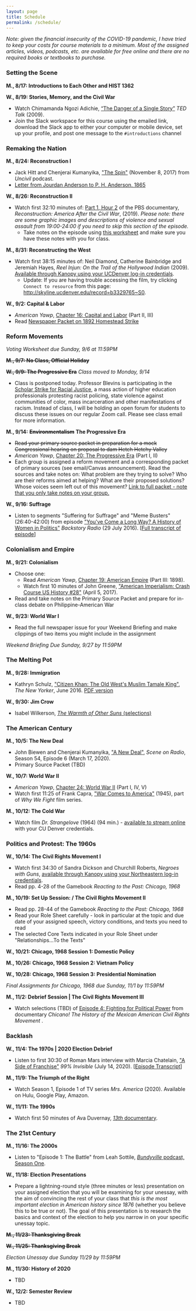 ```yaml
---
layout: page
title: Schedule
permalink: /schedule/
---
```


*Note: given the financial insecurity of the COVID-19 pandemic, I have tried to keep your costs for course materials to a minimum. Most of the assigned articles, videos, podcasts, etc. are available for free online and there are no required books or textbooks to purchase.*

### Setting the Scene

**M., 8/17: Introductions to Each Other and HIST 1362**

**W., 8/19: Stories, Memory, and the Civil War**
- Watch Chimamanda Ngozi Adichie, [“The Danger of a Single Story”](https://www.ted.com/talks/chimamanda_adichie_the_danger_of_a_single_story) *TED Talk* (2009).
- Join the Slack workspace for this course using the emailed link, download the Slack app to either your computer or mobile device, set up your profile, and post one message to the `#introductions` channel 

### Remaking the Nation

**M., 8/24: Reconstruction I**
- Jack Hitt and Chenjerai Kumanyika, ["The Spin"](http://www.gimletmedia.com/uncivil/the-spin#episode-player) (November 8, 2017) from *Uncivil* podcast.  
- [Letter from Jourdan Anderson to P. H. Anderson, 1865](https://www.dropbox.com/s/hpgbpioy7a3zt1f/JourdanAnderson_1865.docx?dl=0)

**W., 8/26: Reconstruction II**
- Watch first 32:10 minutes of: [Part 1, Hour 2](https://www.pbs.org/weta/reconstruction/episodes/hour-two/) of the PBS documentary, *Reconstruction: America After the Civil War*, (2019). *Please note: there are some graphic images and descriptions of violence and sexual assault from 19:00-24:00 if you need to skip this section of the episode.*
  - Take notes on the episode using [this worksheet]({{site.baseurl}}/downloads/documentary-worksheet.docx) and make sure you have these notes with you for class.

**M., 8/31: Reconstructing the West** 
- Watch first 38:15 minutes of: Neil Diamond, Catherine Bainbridge and Jeremiah Hayes, *Reel Injun: On the Trail of the Hollywood Indian* (2009). [Available through Kanopy using your UCDenver log-in credentials](https://aurarialibrary.idm.oclc.org/login?url=https://ucdenver.kanopy.com/video/reel-injun-native-american-portrayal-hollywo). 
  - Update: If you are having trouble accessing the film, try clicking `Connect to resource` from this page: <http://skyline.ucdenver.edu/record=b3329765~S0>.

**W., 9/2: Capital & Labor** 
- *American Yawp*, [Chapter 16: Capital and Labor](http://www.americanyawp.com/text/16-capital-and-labor) (Part II, III)
- Read [Newspaper Packet on 1892 Homestead Strike](https://www.dropbox.com/s/i932jj6bc9ztlk7/homestead-newspapers.pdf?dl=0)

### Reform Movements

*Voting Worksheet due Sunday, 9/6 at 11:59PM*

~~**M., 9/7: No Class, Official Holiday**~~

~~**W., 9/9: The Progressive Era**~~ *Class moved to Monday, 9/14*
- Class is postponed today. Professor Blevins is participating in the [Scholar Strike for Racial Justice](https://www.scholarstrike.com/), a mass action of higher education professionals protesting racist policing, state violence against communities of color, mass incarceration and other manifestations of racism. Instead of class, I will be holding an open forum for students to discuss these issues on our regular Zoom call. Please see class email for more information.

**M., 9/14:** ~~**Environmentalism**~~ **The Progressive Era**
- ~~Read your primary source packet in preparation for a mock Congressional hearing on proposal to dam Hetch Hetchy Valley~~
- *American Yawp*, [Chapter 20: The Progressive Era](http://www.americanyawp.com/text/20-the-progressive-era/) (Part I, II)
- Each group is assigned a reform movement and a corresponding packet of primary sources (see email/Canvas announcement). Read the sources and take notes on: What problem are they trying to solve? Who are their reforms aimed at helping? What are their proposed solutions? Whose voices seem left out of this movement? [Link to full packet - note that you only take notes on your group.](https://www.dropbox.com/s/7v0ux1w5p6r1ib5/progressive-era-reform-movements.pdf?dl=0)

**W., 9/16: Suffrage**
- Listen to segments "Suffering for Suffrage" and "Meme Busters" (26:40-42:00) from episode ["You've Come a Long Way? A History of Women in Politics"](https://www.backstoryradio.org/shows/youve-come-a-long-way/) *Backstory Radio* (29 July 2016). [[Full transcript of episode](https://www.backstoryradio.org/wp-content/uploads/sites/13/2018/08/You_ve_Come_A_Long_Way___A_History_Of_Women_In_Politics.pdf)]

### Colonialism and Empire

**M., 9/21: Colonialism**
- Choose one: 
  - Read *American Yawp*, [Chapter 19: American Empire](http://www.americanyawp.com/text/19-american-empire) (Part III: 1898).
  - Watch first 10 minutes of John Greene, ["American Imperialism: Crash Course US History #28"]() (April 5, 2017).
- Read and take notes on the Primary Source Packet and prepare for in-class debate on Philippine-American War 

**W., 9/23: World War I**
- Read the full newspaper issue for your Weekend Briefing and make clippings of two items you might include in the assignment

*Weekend Briefing Due Sunday, 9/27 by 11:59PM*

### The Melting Pot

**M., 9/28: Immigration**
- Kathryn Schulz, ["Citizen Khan: The Old West's Muslim Tamale King"](https://www.newyorker.com/magazine/2016/06/06/zarif-khans-tamales-and-the-muslims-of-sheridan-wyoming), *The New Yorker*, June 2016. [PDF version](https://www.dropbox.com/s/hf70871ha47drxd/Schulz_CitizenKhan.pdf?dl=0)

**W., 9/30: Jim Crow**
- Isabel Wilkerson, [*The Warmth of Other Suns* (selections)](https://www.dropbox.com/s/du5hfxjvxqhdc3g/Wilkerson_TheWarmthOfOtherSuns_selections_hist1362.pdf?dl=0)

### The American Century

**M., 10/5: The New Deal**
- John Biewen and Chenjerai Kumanyika, ["A New Deal"](https://www.sceneonradio.org/s4-e6-a-new-deal/), *Scene on Radio*, Season 54, Episode 6 (March 17, 2020).
- Primary Source Packet (TBD) 

**W., 10/7: World War II**
- *American Yawp*, [Chapter 24: World War II](http://www.americanyawp.com/text/24-world-war-ii/) (Part I, IV, V)
- Watch first 11:25 of Frank Capra, ["War Comes to America"](https://video-alexanderstreet-com.aurarialibrary.idm.oclc.org/watch/war-comes-to-america) (1945), part of *Why We Fight* film series.

**M., 10/12: The Cold War** 
- Watch film *Dr. Strangelove* (1964) (94 min.) - [available to stream online](https://digitalcampus.swankmp.net/ucdenver337655/watch/A2EEC82F2C9F48AC?referrer=direct) with your CU Denver credentials.

### Politics and Protest: The 1960s

**W., 10/14: The Civil Rights Movement I**
- Watch first 34:30 of Sandra Dickson and Churchill Roberts, *Negroes with Guns*, [available through Kanopy using your Northeastern log-in credentials](https://northeastern.kanopy.com/video/negroes-guns).
- Read pp. 4-28 of the Gamebook  *Reacting to the Past: Chicago, 1968*

**M., 10/19: Set Up Session: / The Civil Rights Movement II**
- Read pp. 28-44 of the Gamebook  *Reacting to the Past: Chicago, 1968*
- Read your Role Sheet carefully - look in particular at the topic and due date of your assigned speech, victory conditions, and texts you need to read
- The selected Core Texts indicated in your Role Sheet under "Relationships...To the Texts"

**W., 10/21: Chicago, 1968 Session 1: Domestic Policy**

**M., 10/26: Chicago, 1968 Session 2: Vietnam Policy**

**W., 10/28: Chicago, 1968 Session 3: Presidential Nomination**

*Final Assignments for Chicago, 1968 due Sunday, 11/1 by 11:59PM*

**M., 11/2: Debrief Session | The Civil Rights Movement III** 
- Watch selections (TBD) of [Episode 4: Fighting for Political Power](https://ucdenver.kanopy.com/video/chicano-episode-4-fighting-political-power) from documentary *Chicano! The History of the Mexican American Civil Rights Movement* .

### Backlash

**W., 11/4: The 1970s | 2020 Election Debrief**
- Listen to first 30:30 of Roman Mars interview with Marcia Chatelain, ["A Side of Franchise"](https://99percentinvisible.org/episode/a-side-of-franchise/) *99% Invisible* (July 14, 2020). [[Episode Transcript](https://99percentinvisible.org/episode/a-side-of-franchise/transcript/)]

**M., 11/9: The Triumph of the Right**
- Watch Season 1, Episode 1 of TV series *Mrs. America* (2020). Available on Hulu, Google Play, Amazon.

**W., 11/11: The 1990s**
- Watch first 50 minutes of Ava Duvernay, [*13th* documentary](https://www.youtube.com/watch?v=krfcq5pF8u8).

### The 21st Century

**M., 11/16: The 2000s** 
- Listen to "Episode 1: The Battle" from Leah Sottile, [*Bundyville* podcast, Season One](https://longreads.com/bundyville/season-one/).

**W., 11/18: Election Presentations** 
- Prepare a lightning-round style (three minutes or less) presentation on your assigned election that you will be examining for your unessay, with the aim of convincing the rest of your class that *this is the most important election in American history since 1876* (whether you believe this to be true or not). The goal of this presentation is to research the basics and context of the election to help you narrow in on your specific unessay topic. 

~~**M., 11/23: Thanksgiving Break**~~
 
~~**W., 11/25: Thanksgiving Break**~~ 

*Election Unessay due Sunday 11/29 by 11:59PM*

**M., 11/30: History of 2020** 
- TBD 

**W., 12/2: Semester Review**
- TBD


